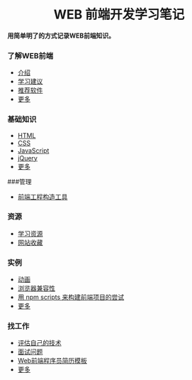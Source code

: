 <h1 align="center">WEB 前端开发学习笔记</h1>


**用简单明了的方式记录WEB前端知识。**

### 了解WEB前端
* [介绍](intro/about.md)
* [学习建议](intro/suggest.md)
* [推荐软件](detail/software)
* [更多](intro/README.md)

### 基础知识
* [HTML](detail/html)
* [CSS](detail/css)
* [JavaScript](detail/js)
* [jQuery](detail/jQuery)
* [更多](detail/README.md)

###管理
* [前端工程构造工具](http://fis.baidu.com/)

### 资源
* [学习资源](bookmark/learn-resouce.md)
* [网站收藏](bookmark/README.md)

### 实例
* [动画](detail/comprehensive/animate)
* [浏览器兼容性](detail/comprehensive/browser-compatibility)
* [用 npm scripts 来构建前端项目的尝试](detail/comprehensive/use-npm-script)
* [更多](detail/comprehensive/README.md)

### 找工作
* [评估自己的技术](find-jobs/assessment)
* [面试问题](find-jobs/question.md)
* [Web前端程序员简历模板](find-jobs/resume.md)
* [更多](find-jobs/README.md)


